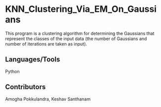 # KNN_Clustering_Via_EM_On_Gaussians
This program is a clustering algorithm for determining the Gaussians that represent the classes of the input data (the number of Gaussians and number of iterations are taken as input). 
## Languages/Tools
Python
## Contributors
Amogha Pokkulandra, Keshav Santhanam

